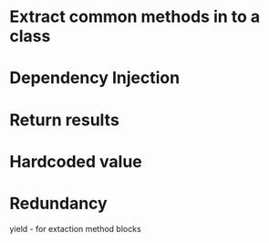 # Extract common methods in to a class

# Dependency Injection

# Return results

# Hardcoded value

# Redundancy
yield - for extaction method blocks

